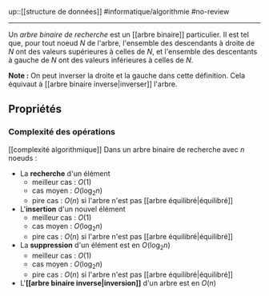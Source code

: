 up::[[structure de données]]
#informatique/algorithmie #no-review 

---
Un _arbre binaire de recherche_ est un [[arbre binaire]] particulier.
Il est tel que, pour tout noeud $N$ de l'arbre, l'ensemble des descendants à droite de $N$ ont des valeurs supérieures à celles de $N$, et l'ensemble des descentants à gauche de $N$ ont des valeurs inférieures à celles de $N$.

**Note :** On peut inverser la droite et la gauche dans cette définition. Cela équivaut à [[arbre binaire inverse|inverser]] l'arbre.


## Propriétés
### Complexité des opérations
[[complexité algorithmique]]
Dans un arbre binaire de recherche avec $n$ noeuds :
 - La **recherche** d'un élément
     - meilleur cas : $O(1)$
     - cas moyen : $O(\log_2 n)$
     - pire cas : $O(n)$ si l'arbre n'est pas [[arbre équilibré|équilibré]]
 - L'**insertion** d'un nouvel élément
     - meilleur cas : $O(1)$
     - cas moyen : $O(\log_2 n)$
     - pire cas : $O(n)$ si l'arbre n'est pas [[arbre équilibré|équilibré]]
 - La **suppression** d'un élément est en $O(\log_2 n)$
     - meilleur cas : $O(1)$
     - cas moyen : $O(\log_2 n)$
     - pire cas : $O(n)$ si l'arbre n'est pas [[arbre équilibré|équilibré]]
 - L'**[[arbre binaire inverse|inversion]]** d'un arbre est en $O(n)$
